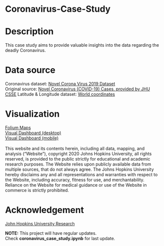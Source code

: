 # Coronavirus-Case-Study


# Description
This case study aims to provide valuable insights into the data regarding the deadly Coronavirus.


# Data source
Coronavirus dataset: [Novel Corona Virus 2019 Dataset](https://www.kaggle.com/sudalairajkumar/novel-corona-virus-2019-dataset) </br>
Original source: [Novel Coronavirus (COVID-19) Cases, provided by JHU CSSE](https://github.com/CSSEGISandData/COVID-19)
Latitude & Longitude dataset: [World coordinates](https://www.kaggle.com/parulpandey/world-coordinates)


# Visualization
[Folium Maps](https://github.com/python-visualization/folium) </br>
[Visual Dashboard (desktop)](https://arcg.is/0fHmTX) </br>
[Visual Dashboard (mobile)](https://arcg.is/1DPOWm0) </br> </br>
This website and its contents herein, including all data, mapping, and analysis (“Website”), copyright 2020 Johns Hopkins University, all rights reserved, is provided to the public strictly for educational and academic research purposes.  The Website relies upon publicly available data from multiple sources, that do not always agree. The Johns Hopkins University hereby disclaims any and all representations and warranties with respect to the Website, including accuracy, fitness for use, and merchantability.  Reliance on the Website for medical guidance or use of the Website in commerce is strictly prohibited.


# Acknowledgement
[John Hopkins University Research](https://systems.jhu.edu/research/public-health/ncov/)


**NOTE:** This project will have regular updates. </br>
Check **coronavirus_case_study.ipynb** for last update. </br>
